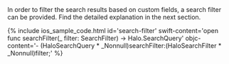 <div markdown="1">
In order to filter the search results based on custom fields, a search filter can be provided. Find the detailed explanation in the next section.

{% include ios_sample_code.html id='search-filter' 
swift-content='open func searchFilter(_ filter: SearchFilter) -> Halo.SearchQuery'
objc-content='- (HaloSearchQuery * _Nonnull)searchFilter:(HaloSearchFilter * _Nonnull)filter;'
%}
</div>